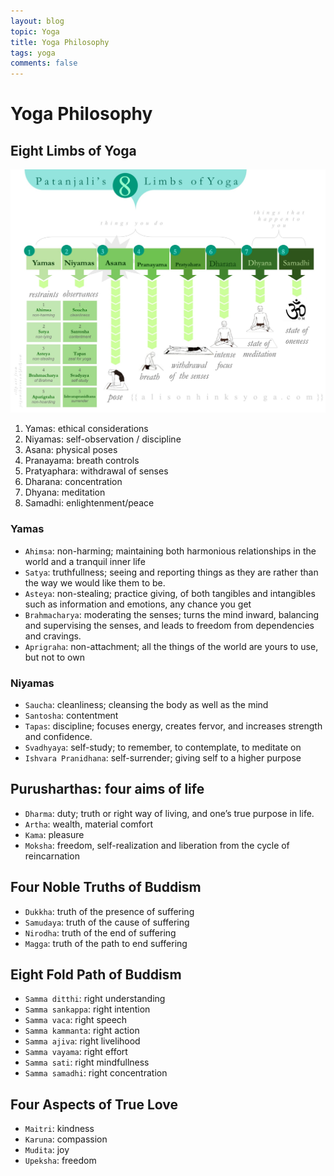 ```yaml
---
layout: blog
topic: Yoga
title: Yoga Philosophy
tags: yoga
comments: false
---
```


# Yoga Philosophy

## Eight Limbs of Yoga

![](/assets/2022-09-13-10-44-26.png)

1. Yamas: ethical considerations
2. Niyamas: self-observation / discipline
3. Asana: physical poses
4. Pranayama: breath controls
5. Pratyaphara: withdrawal of senses
6. Dharana: concentration
7. Dhyana: meditation
8. Samadhi: enlightenment/peace

### Yamas

 - `Ahimsa`: non-harming; maintaining both harmonious relationships in the world and a tranquil inner life
 - `Satya`: truthfullness; seeing and reporting things as they are rather than the way we would like them to be.
 - `Asteya`: non-stealing; practice giving, of both tangibles and intangibles such as information and emotions, any chance you get
 - `Brahmacharya`: moderating the senses; turns the mind inward, balancing and supervising the senses, and leads to freedom from dependencies and cravings.
 - `Aprigraha`: non-attachment; all the things of the world are yours to use, but not to own


### Niyamas

- `Saucha`: cleanliness; cleansing the body as well as the mind
- `Santosha`: contentment
- `Tapas`: discipline; focuses energy, creates fervor, and increases strength and confidence. 
- `Svadhyaya`: self-study; to remember, to contemplate, to meditate on
- `Ishvara Pranidhana`: self-surrender; giving self to a higher purpose

## Purusharthas: four aims of life

- `Dharma`: duty; truth or right way of living, and one’s true purpose in life.
- `Artha`: wealth, material comfort
- `Kama`: pleasure
- `Moksha`: freedom, self-realization and liberation from the cycle of reincarnation

## Four Noble Truths of Buddism

- `Dukkha`: truth of the presence of suffering
- `Samudaya`: truth of the cause of suffering
- `Nirodha`: truth of the end of suffering
- `Magga`: truth of the path to end suffering

## Eight Fold Path of Buddism

- `Samma ditthi`: right understanding
- `Samma sankappa`: right intention
- `Samma vaca`: right speech
- `Samma kammanta`: right action
- `Samma ajiva`: right livelihood
- `Samma vayama`: right effort
- `Samma sati`: right mindfullness
- `Samma samadhi`: right concentration

## Four Aspects of True Love

- `Maitri`: kindness
- `Karuna`: compassion
- `Mudita`: joy
- `Upeksha`: freedom

